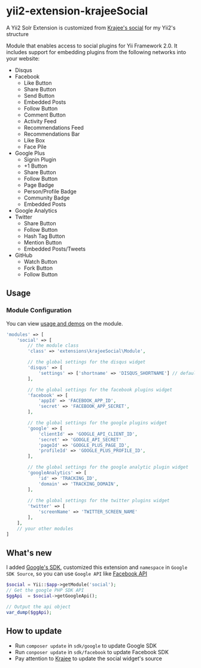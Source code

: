 yii2-extension-krajeeSocial
===========================

A Yii2 Solr Extension is customized from [Krajee's social](http://demos.krajee.com/social) for my Yii2's structure

Module that enables access to social plugins for Yii Framework 2.0. It includes support for embedding plugins from the following networks into your website:

- Disqus
- Facebook  
  - Like Button
  - Share Button
  - Send Button
  - Embedded Posts
  - Follow Button
  - Comment Button
  - Activity Feed
  - Recommendations Feed
  - Recommendations Bar
  - Like Box
  - Face Pile
- Google Plus
  - Signin Plugin
  - +1 Button
  - Share Button
  - Follow Button
  - Page Badge
  - Person/Profile Badge
  - Community Badge
  - Embedded Posts
- Google Analytics
- Twitter
  - Share Button
  - Follow Button
  - Hash Tag Button
  - Mention Button
  - Embedded Posts/Tweets
- GitHub
  - Watch Button
  - Fork Button
  - Follow Button

## Usage

### Module Configuration
You can view [usage and demos](http://demos.krajee.com/social) on the module.

```php
'modules' => [
    'social' => [
        // the module class
        'class' => 'extensions\krajeeSocial\Module',

        // the global settings for the disqus widget
        'disqus' => [
            'settings' => ['shortname' => 'DISQUS_SHORTNAME'] // default settings
        ],

        // the global settings for the facebook plugins widget
        'facebook' => [
            'appId' => 'FACEBOOK_APP_ID',
            'secret' => 'FACEBOOK_APP_SECRET',
        ],

        // the global settings for the google plugins widget
        'google' => [
            'clientId' => 'GOOGLE_API_CLIENT_ID',
            'secret' => 'GOOGLE_API_SECRET'
            'pageId' => 'GOOGLE_PLUS_PAGE_ID',
            'profileId' => 'GOOGLE_PLUS_PROFILE_ID',
        ],

        // the global settings for the google analytic plugin widget
        'googleAnalytics' => [
            'id' => 'TRACKING_ID',
            'domain' => 'TRACKING_DOMAIN',
        ],
        
        // the global settings for the twitter plugins widget
        'twitter' => [
            'screenName' => 'TWITTER_SCREEN_NAME'
        ],
    ],
    // your other modules
]
```

## What's new

I added [Google's SDK](https://github.com/google/google-api-php-client), customized this extension and ```namespace``` in ```Google SDK Source```, so you can use ```Google API``` like [Facebook API](http://demos.krajee.com/social#facebook-api)

```php
$social = Yii::$app->getModule('social');
// Get the google PHP SDK API
$ggApi  = $social->getGoogleApi();

// Output the api object
var_dump($ggApi);
```

## How to update

- Run ```composer update``` in ```sdk/google``` to update Google SDK
- Run ```conposer update``` in ```sdk/facebook``` to update Facebook SDK
- Pay attention to [Krajee](http://demos.krajee.com/social) to update the social widget's source
